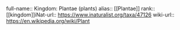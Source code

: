 

full-name:: Kingdom: Plantae (plants)
alias:: [[Plantae]]
rank:: [[kingdom]]iNat-url:: https://www.inaturalist.org/taxa/47126
wiki-url:: https://en.wikipedia.org/wiki/Plant
